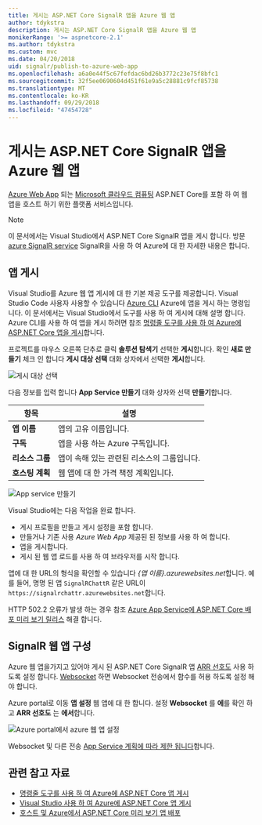 ```yaml
---
title: 게시는 ASP.NET Core SignalR 앱을 Azure 웹 앱
author: tdykstra
description: 게시는 ASP.NET Core SignalR 앱을 Azure 웹 앱
monikerRange: '>= aspnetcore-2.1'
ms.author: tdykstra
ms.custom: mvc
ms.date: 04/20/2018
uid: signalr/publish-to-azure-web-app
ms.openlocfilehash: a6a0e44f5c67fefdac6bd26b3772c23e75f8bfc1
ms.sourcegitcommit: 32f5ee0690604d451f61e9a5c28881c9fcf85738
ms.translationtype: MT
ms.contentlocale: ko-KR
ms.lasthandoff: 09/29/2018
ms.locfileid: "47454728"
---
```

# <a name="publish-an-aspnet-core-signalr-app-to-an-azure-web-app"></a>게시는 ASP.NET Core SignalR 앱을 Azure 웹 앱

[Azure Web App](/azure/app-service/app-service-web-overview) 되는 [Microsoft 클라우드 컴퓨팅](https://azure.microsoft.com/) ASP.NET Core를 포함 하 여 웹 앱을 호스트 하기 위한 플랫폼 서비스입니다.

> [!NOTE]
> 이 문서에서는 Visual Studio에서 ASP.NET Core SignalR 앱을 게시 합니다. 방문 [azure SignalR service](https://azure.microsoft.com/en-gb/services/signalr-service?) SignalR을 사용 하 여 Azure에 대 한 자세한 내용은 합니다.

## <a name="publish-the-app"></a>앱 게시

Visual Studio를 Azure 웹 앱 게시에 대 한 기본 제공 도구를 제공합니다. Visual Studio Code 사용자 사용할 수 있습니다 [Azure CLI](/cli/azure) Azure에 앱을 게시 하는 명령입니다. 이 문서에서는 Visual Studio에서 도구를 사용 하 여 게시에 대해 설명 합니다. Azure CLI를 사용 하 여 앱을 게시 하려면 참조 [명령줄 도구를 사용 하 여 Azure에 ASP.NET Core 앱을 게시](/azure/app-service/app-service-web-get-started-dotnet)합니다.

프로젝트를 마우스 오른쪽 단추로 클릭 **솔루션 탐색기** 선택한 **게시**합니다. 확인 **새로 만들기** 체크 인 합니다 **게시 대상 선택** 대화 상자에서 선택한 **게시**합니다.

![게시 대상 선택](publish-to-azure-web-app/_static/pick-publish-target-dialog.png)

다음 정보를 입력 합니다 **App Service 만들기** 대화 상자와 선택 **만들기**합니다.

| 항목 | 설명 |
| ---- | ----------- |
| **앱 이름** | 앱의 고유 이름입니다. |
| **구독** | 앱을 사용 하는 Azure 구독입니다. |
| **리소스 그룹** | 앱이 속해 있는 관련된 리소스의 그룹입니다.  |
| **호스팅 계획** | 웹 앱에 대 한 가격 책정 계획입니다. |

![App service 만들기](publish-to-azure-web-app/_static/create-app-service-dialog.png)

Visual Studio에는 다음 작업을 완료 합니다.

* 게시 프로필을 만들고 게시 설정을 포함 합니다.
* 만들거나 기존 사용 *Azure Web App* 제공된 된 정보를 사용 하 여 합니다.
* 앱을 게시합니다.
* 게시 된 웹 앱 로드를 사용 하 여 브라우저를 시작 합니다.

앱에 대 한 URL의 형식을 확인할 수 있습니다 *{앱 이름}.azurewebsites.net*합니다. 예를 들어, 명명 된 앱 `SignalRChattR` 같은 URL이 `https://signalrchattr.azurewebsites.net`합니다.

HTTP 502.2 오류가 발생 하는 경우 참조 [Azure App Service에 ASP.NET Core 배포 미리 보기 릴리스](xref:host-and-deploy/azure-apps/index) 해결 합니다.

## <a name="configure-signalr-web-app"></a>SignalR 웹 앱 구성

Azure 웹 앱을가지고 있어야 게시 된 ASP.NET Core SignalR 앱 [ARR 선호도](https://en.wikipedia.org/wiki/Application_Request_Routing) 사용 하도록 설정 합니다. [Websocket](xref:fundamentals/websockets) 하면 Websocket 전송에서 함수를 허용 하도록 설정 해야 합니다.

Azure portal로 이동 **앱 설정** 웹 앱에 대 한 합니다. 설정 **Websocket** 를 **에**를 확인 하 고 **ARR 선호도** 는 **에서**합니다.

![Azure portal에서 azure 웹 앱 설정](publish-to-azure-web-app/_static/azure-web-app-settings.png)

 Websocket 및 다른 전송 [App Service 계획에 따라 제한 됩니다](/azure/azure-subscription-service-limits#app-service-limits)합니다.

## <a name="related-resources"></a>관련 참고 자료

* [명령줄 도구를 사용 하 여 Azure에 ASP.NET Core 앱 게시](/azure/app-service/app-service-web-get-started-dotnet)
* [Visual Studio 사용 하 여 Azure에 ASP.NET Core 앱 게시](xref:tutorials/publish-to-azure-webapp-using-vs)
* [호스트 및 Azure에서 ASP.NET Core 미리 보기 앱 배포](xref:host-and-deploy/azure-apps/index#deploy-aspnet-core-preview-release-to-azure-app-service)
